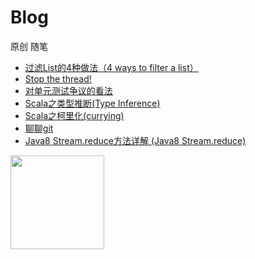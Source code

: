 # Blog

原创 随笔 

  - [过滤List的4种做法（4 ways to filter a list）](https://github.com/ShengyuanLu/Blog/blob/master/filterList.md)
  - [Stop the thread!](https://github.com/ShengyuanLu/Blog/blob/master/stopTheThread.md)
  - [对单元测试争议的看法](https://github.com/ShengyuanLu/Blog/blob/master/aboutUnitTest.md)
  - [Scala之类型推断(Type Inference)](https://github.com/ShengyuanLu/Blog/blob/master/scalaMagic1.md)
  - [Scala之柯里化(currying)](https://github.com/ShengyuanLu/Blog/blob/master/scalaCurrying.md)
  - [聊聊git](https://github.com/ShengyuanLu/MyBlog/edit/master/gitTalk.md)
  - [Java8 Stream.reduce方法详解 (Java8 Stream.reduce)](https://github.com/ShengyuanLu/MyBlog/blob/master/Java8Reduce.md)


<img src="http://img.ph.126.net/NToJj5NprMcZdlMt1JLXZQ==/146929937846465214.jpg"     height="150px"  /> 

